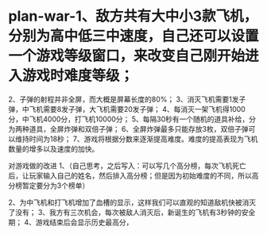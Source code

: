 # plan-war-1、敌方共有大中小3款飞机，分别为高中低三中速度，自己还可以设置一个游戏等级窗口，来改变自己刚开始进入游戏时难度等级；
2、子弹的射程并非全屏，而大概是屏幕长度的80%；
3、消灭飞机需要1发子弹，中飞机需要8发子弹，大飞机需要20发子弹；
4、每消灭一架飞机得1000分，中飞机4000分，打飞机10000分；
5、每隔30秒有一个随机的道具补给，分为两种道具，全屏炸弹和双倍子弹；
6、全屏炸弹最多只能存放3枚，双倍子弹可以维持时间为18秒；
7、游戏将根据分数来逐渐提高难度。难度的提高表现为飞机数量的增多以及速度的加快。

对游戏做的改进
1、（自己思考，之后写入：可以写几个高分榜，每次飞机死亡后，让玩家输入自己的姓名，然后排入高分榜；但是因为初始难度的不同，所以高分榜暂定要分为3个榜单）

2、为中飞机和打飞机增加了血槽的显示，这样我们可以直观的知道敌机快被消灭了没有；
3、我方有三次机会，每次被敌人消灭后，新诞生的飞机有3秒钟的安全期；
4、游戏结束后会显示历史最高分，
